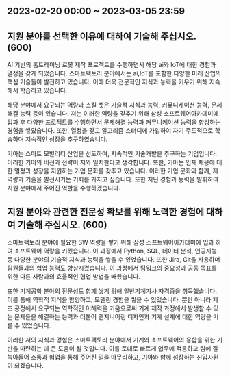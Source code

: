 ## 2023-02-20 00:00 ~ 2023-03-05 23:59

## 지원 분야를 선택한 이유에 대하여 기술해 주십시오. (600)

AI 기반의 홈트레이닝 로봇 제작 프로젝트를 수행하면서 해당 ai와 IoT에 대한 경험과 열정을 갖게 되었습니다. 스마트팩토리 분야에서는 ai,IoT를 포함한 다양한 미래 산업의 핵심 기술들이 발전하고 있습니다. 이에 더욱 전문적인 지식과 능력을 키우기 위해 지속해서 학습하고 있습니다.

해당 분야에서 요구되는 역량과 스킬 셋은 기술적 지식과 능력, 커뮤니케이션 능력, 문제해결 능력 등이 있습니다.
저는 이러한 역량을 갖추기 위해 삼성 소프트웨어아카데미에 입과 후 다양한 프로젝트를 수행하면서 문제해결 능력과 커뮤니케이션 능력을 향상하는 경험을 쌓았습니다. 또한, 열정을 갖고 알고리즘 스터디에 가입하여 자기 주도적으로 학습하며 지속적인 성장을 추구하였습니다.

기아는 스마트 모빌리티 산업을 선도하며, 지속적인 기술개발을 추구하는 기업입니다. 이러한 기아의 비전과 전략이 저와 일치한다고 생각합니다. 또한, 기아는 인재 채용에 대한 열정과 성장을 지원하는 기업 문화를 갖추고 있습니다. 이러한 기업 문화와 함께, 제 역량과 기술을 발전시키는 기회를 가지고 싶습니다. 또한 지닌 경험과 능력을 발휘하여 지원 분야에서 주어진 역할을 수행하겠습니다.

## 지원 분야와 관련한 전문성 확보를 위해 노력한 경험에 대하여 기술해 주십시오. (600)

스마트팩토리 분야에 필요한 SW 역량을 쌓기 위해 삼성 소프트웨어아카데미에 입과 하여 소프트웨어 역량을 키웠습니다. 이 과정에서 Python, SQL, 데이터 분석, 인공지능 등 다양한 분야의 기술적 지식과 능력을 쌓을 수 있었습니다. 또한 Jira, Git을 사용하며 팀원들과의 협업 능력도 향상시켰습니다. 이 과정에서 팀워크의 중요성과 공동 목표를 위한 다른 사람과의 효율적인 협업 방법을 배웠습니다.

또한 기계공학 분야의 전문성도 함께 쌓기 위해 일반기계기사 자격증을 취득했습니다. 이를 통해 역학적 지식을 함양하고, 모델링 경험을 쌓을 수 있었습니다. 뿐만 아니라 제조 공정에서 요구되는 역학적인 이해력을 키움으로써 기계 제작 과정에서 발생할 수 있는 문제들을 해결하는 능력과 더불어 엔지니어링 디자인과 기계 설계에 대한 역량을 기를 수 있었습니다.

이러한 저의 지식과 경험은 스마트팩토리 분야에서 기계와 소프트웨어의 융합을 위한 기반을 마련하는 데 큰 도움이 될 것입니다. 이를 토대로 빠르게 업무에 적응하고 팀에 잘 녹아들어 소통과 협업을 통해 주어진 일을 마무리하고, 기아와 함께 성장하는 신입사원이 되겠습니다.

